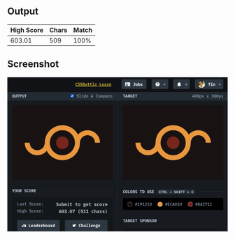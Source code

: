 ## Output

| High Score | Chars | Match |
| ---------- | ----- | ----- |
| 603.01     | 509   | 100%  |

## Screenshot

![11-eye-of-sauron](screenshot.png)
